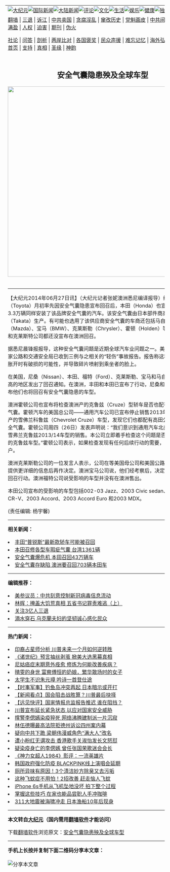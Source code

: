 <a name="1" id="1" target="_blank"></a><span id="1"></span>
<table align=center border="0"><tr><td colspan="2" VALIGN=TOP><a href="https://github.com/vsrhmu3414/djy/blob/master/gb/nsc413.md#1"><img src="https://raw.githubusercontent.com/vsrhmu3414/www/master/t/djy/1.jpg" title="大纪元"></a><a href="https://github.com/vsrhmu3414/djy/blob/master/gb/n24hr.md#1"><img src="https://raw.githubusercontent.com/vsrhmu3414/www/master/t/djy/3.jpg" title="国际新闻"></a><a href="https://github.com/vsrhmu3414/djy/blob/master/gb/nsc413.md#1"><img src="https://raw.githubusercontent.com/vsrhmu3414/www/master/t/djy/4.jpg" title="大陆新闻"></a><a href="https://github.com/vsrhmu3414/djy/blob/master/gb/news392.md#1"><img src="https://raw.githubusercontent.com/vsrhmu3414/www/master/t/djy/5.jpg" title="评论"></a><a href="https://github.com/vsrhmu3414/djy/blob/master/gb/news2007.md#1"><img src="https://raw.githubusercontent.com/vsrhmu3414/www/master/t/djy/6.jpg" title="文化"></a><a href="https://github.com/vsrhmu3414/djy/blob/master/gb/news2008.md#1"><img src="https://raw.githubusercontent.com/vsrhmu3414/www/master/t/djy/7.jpg" title="生活"></a><a href="https://github.com/vsrhmu3414/djy/blob/master/gb/ncyule.md#1"><img src="https://raw.githubusercontent.com/vsrhmu3414/www/master/t/djy/8.jpg" title="娱乐"></a><a href="https://github.com/vsrhmu3414/djy/blob/master/gb/nsc1002.md#1"><img src="https://raw.githubusercontent.com/vsrhmu3414/www/master/t/djy/9.jpg" title="健康"><a href="https://github.com/vsrhmu3414/djy/blob/master/gb/nf6092.md#1"><img src="https://raw.githubusercontent.com/vsrhmu3414/www/master/t/djy/10a.jpg" title="独家"></a><a href="https://github.com/vsrhmu3414/djy/blob/master/gb/nf4514.md#1"><img src="https://raw.githubusercontent.com/vsrhmu3414/www/master/t/djy/12a.jpg" title="头条"></a></td></tr>
<tr><td colspan="2" VALIGN=TOP><a target="_blank" href="https://github.com/vsrhmu3414/www/blob/master/README.md?zsrh#1">翻墙</a> | <a target="_blank" href="https://github.com/vsrhmu3414/djy/blob/master/gb/nf5657.md#1">三退</a> | <a target="_blank" href="https://github.com/vsrhmu3414/djy/blob/master/gb/nf6124.md#1">诉江</a> | <a target="_blank" href="https://github.com/vsrhmu3414/djy/blob/master/gb/nf1176117.md#1">中共卖国</a> | <a target="_blank" href="https://github.com/vsrhmu3414/djy/blob/master/gb/nf5773.md#1">贪腐淫乱</a> | <a target="_blank" href="https://github.com/vsrhmu3414/djy/blob/master/gb/nf1176115.md#1">窜改历史</a> | <a target="_blank" href="https://github.com/vsrhmu3414/djy/blob/master/gb/nf1176107.md#1">党魁画皮</a> | <a target="_blank" href="https://github.com/vsrhmu3414/djy/blob/master/gb/nf1320400.md#1">中共间谍</a> | <a target="_blank" href="https://github.com/vsrhmu3414/djy/blob/master/gb/nf1176114.md#1">破坏传统</a> | <a target="_blank" href="https://github.com/vsrhmu3414/ntdtv/blob/master/gb/prog447_1.md#1">恶贯满盈</a> | <a target="_blank" href="https://github.com/vsrhmu3414/djy/blob/master/gb/ncid278.md#1">人权</a> | <a target="_blank" href="https://github.com/vsrhmu3414/djy/blob/master/gb/nf1176111.md#1">迫害</a> | <a target="_blank" href="https://gitlab.com/szzdlab/mh-qikan/blob/master/README.md#1">期刊</a> | <a target="_blank" href="https://github.com/vsrhmu3414/djy/blob/master/gb/nf5562.md#1">伪火</a></p><p><a target="_blank" href="https://github.com/vsrhmu3414/djy/blob/master/gb/9p.md#1">社论</a> | <a target="_blank" href="https://github.com/vsrhmu3414/djy/blob/master/gb/nf4378.md#1">问答</a> | <a target="_blank" href="https://github.com/vsrhmu3414/djy/blob/master/gb/nf5792.md#1">剖析</a> | <a target="_blank" href="https://github.com/vsrhmu3414/djy/blob/master/gb/nf5735.md#1">两岸比对</a> | <a target="_blank" href="https://github.com/vsrhmu3414/djy/blob/master/gb/nf6119.md#1">各国褒奖</a> | <a target="_blank" href="https://github.com/vsrhmu3414/djy/blob/master/gb/nf6120.md#1">民众声援</a> | <a target="_blank" href="https://github.com/vsrhmu3414/djy/blob/master/gb/nf1188594.md#1">难忘记忆</a> | <a target="_blank" href="https://github.com/vsrhmu3414/djy/blob/master/gb/nf3180.md#1">海外弘传</a> | <a target="_blank" href="https://github.com/vsrhmu3414/djy/blob/master/gb/nf5410.md#1">万人上访</a> | <a target="_blank" href="https://github.com/vsrhmu3414/www/blob/master/README.md?zsrh#1">平台首页</a> | <a target="_blank" href="https://github.com/vsrhmu3414/djy/blob/master/gb/nf4386.md#1">支持</a> | <a target="_blank" href="https://github.com/vsrhmu3414/djy/blob/master/gb/nf4389.md#1">真相</a> | <a target="_blank" href="https://github.com/vsrhmu3414/djy/blob/master/gb/nf5790.md#1">圣缘</a> | <a target="_blank" href="https://github.com/vsrhmu3414/djy/blob/master/gb/nf4786.md#1">神韵</a></td></tr>
<tr><td VALIGN=TOP width="626"><h2 align=center>安全气囊隐患殃及全球车型</h2>
<img width="600" src="https://i.epochtimes.com/assets/uploads/2020/11/e979128d0767b6a2ee4697c20daa799f-320x200.jpg" />
<h6></h6>
<hr>
	<p>【大纪元2014年06月27日讯】（大纪元记者张妮<ahref="https://github.com/vsrhmu3414/djy/blob/master/gb/tag/%E6%BE%B3.md#1">澳</a>洲悉尼编译报导）继丰田（Toyota）月初率先因<ahref="https://github.com/vsrhmu3414/djy/blob/master/gb/tag/%E5%AE%89%E5%85%A8.md#1">安全</a><ahref="https://github.com/vsrhmu3414/djy/blob/master/gb/tag/%E6%B0%94%E5%9B%8A.md#1">气囊</a>隐患宣布回召后，<ahref="https://github.com/vsrhmu3414/djy/blob/master/gb/tag/%E6%9C%AC%E7%94%B0.md#1">本田</a>（Honda）也宣布在<ahref="https://github.com/vsrhmu3414/djy/blob/master/gb/tag/%E6%BE%B3.md#1">澳</a>洲回召3.3万辆同样安装了该品牌安全<ahref="https://github.com/vsrhmu3414/djy/blob/master/gb/tag/%E6%B0%94%E5%9B%8A.md#1">气囊</a>的汽车。该安全气囊由日本部件商高田公司（Takata）生产。有可能也选用了该供应商安全气囊的车商还包括马自达（Mazda）、宝马（BMW）、克莱斯勒（Chrysler）、霍顿（Holden）等，不过宝马和克莱斯特公司都还没宣布在澳洲回召。</p>
<p>据悉尼晨锋报报导，这种<ahref="https://github.com/vsrhmu3414/djy/blob/master/gb/tag/%E5%AE%89%E5%85%A8.md#1">安全</a>气囊问题是近期全球汽车业问题之一。美国安全机构国家公路和交通安全局已收到三例与之相关的“轻伤”事故报告。报告称这种安全气囊在胀开时有破损的可能性，并导致碎片喷射到乘坐者的脸上。</p>
<p>在美国，尼桑（Nissan）、<ahref="https://github.com/vsrhmu3414/djy/blob/master/gb/tag/%E6%9C%AC%E7%94%B0.md#1">本田</a>、福特（Ford）、克莱斯勒、宝马和马自达都在湿度较高的地区发出了回召通知。在澳洲，丰田和本田已宣布了行动，尼桑和马自达近期宣布他们也将回召有安全气囊隐患的<ahref="https://github.com/vsrhmu3414/djy/blob/master/gb/tag/%E8%BD%A6%E5%9E%8B.md#1">车型</a>。</p>
<p>澳洲霍顿公司也宣布将检查澳洲产的克鲁兹（Cruze）型轿车是否也配有该供应商的气囊。霍顿汽车的美国总公司——通用汽车公司已宣布停止销售2013年和2014年生产的雪佛兰科鲁兹（Chevrolet Cruze）<ahref="https://github.com/vsrhmu3414/djy/blob/master/gb/tag/%E8%BD%A6%E5%9E%8B.md#1">车型</a>，发现它们也都配有高田公司生产的安全气囊。霍顿公司周四（26日）发表声明说：“我们意识到通用汽车北美已经停止了雪弗兰克鲁兹2013/14车型的销售。本公司立即着手检查这个问题是否有影响到霍顿的克鲁兹车型。”霍顿公司表示，如果检查发现有任何后续行动的需要，公司将联络客户。</p>
<p>澳洲克莱斯勒公司的一位发言人表示，公司在等美国母公司和美国公路和交通安全局提供更详细的信息后再作决定。澳洲宝马公司说，他们经考察后，决定不在澳洲采取回召行动。澳洲福特公司说受影响的车型并没有在澳洲售出。</p>
<p>本田公司宣布的受影响的车型包括002-03 Jazz、2003 Civic sedan、2002-03 CR-V、2003 Accord、2003 Accord Euro 和2003 MDX。</p>
<p>
<p>(责任编辑: 杨宇馨)</p>
	
<hr>


<strong>相关新闻：</strong>
<li><a href="https://github.com/vsrhmu3414/djy/blob/master/gb/10/2/5/n2810670.md#1">丰田“普锐斯”最新款轿车可能被召回</a></li>
<li><a href="https://github.com/vsrhmu3414/djy/blob/master/gb/10/2/10/n2815710.md#1">本田召修各型车瑕疵气囊  台湾1361辆</a></li>
<li><a href="https://github.com/vsrhmu3414/djy/blob/master/gb/10/2/11/n2816422.md#1">安全气囊爆危机  本田召回43万辆车</a></li>
<li><a href="https://github.com/vsrhmu3414/djy/blob/master/gb/10/2/11/n2816629.md#1">安全气囊存缺陷 澳洲要召回703辆本田车</a></li>
<hr>


<strong>编辑推荐：</strong>
<li><a href="https://github.com/onzhi266/djy/blob/master/gb/20/2/22/n11887949.md#1">美参议员：中共刻意控制新冠病毒信息流动</a></li>
<li><a href="https://github.com/tsiac2612/djy/blob/master/gb/18/5/14/n10393987.md#1" target="_blank">林辉：掩盖大饥荒真相 五省书记罪责难逃（上）</a></li><li><a href="https://github.com/vsrhmu3414/djy/blob/master/gb/18/5/10/n10381511.md?dfh#1" target="_blank">关注3亿人三退</a></li><li><a href="https://github.com/tsiac2612/djy/blob/master/gb/19/9/5/n11500416.md#1" target="_blank">滴水穿石 乌克蘭夫妇的坚韧诚心感化民众</a></li>
<hr>

<strong>热门新闻：</strong>
<li><a href="https://github.com/vsrhmu3414/djy/blob/master/gb/20/12/15/n12621699.md#1">印裔占星师分析 川普未来一个月如何逆转胜</a></li>
<li><a href="https://github.com/vsrhmu3414/djy/blob/master/gb/20/12/9/n12605810.md#1">《诸世纪》预言抽丝剥茧 掀美大选黑幕真相</a></li>
<li><a href="https://github.com/vsrhmu3414/djy/blob/master/gb/20/12/11/n12614366.md#1">尼姑癌症末期意外痊愈 修炼为何能改善疾病？</a></li>
<li><a href="https://github.com/vsrhmu3414/djy/blob/master/gb/20/7/25/n12283438.md#1">晴雯的身世  富察傅恒的奶娘，繁华散场时的女子</a></li>
<li><a href="https://github.com/vsrhmu3414/djy/blob/master/gb/20/11/27/n12580489.md#1">太学生不识朱元璋 吟诗一首登仕途</a></li>
<li><a href="https://github.com/vsrhmu3414/djy/blob/master/gb/20/12/16/n12625486.md#1">【时事军事】钓鱼岛冲突再起 日本暗示或开打</a></li>
<li><a href="https://github.com/vsrhmu3414/djy/blob/master/gb/20/12/17/n12628549.md#1">【新闻看点】国会阻击战胜算？川普最后抉择</a></li>
<li><a href="https://github.com/vsrhmu3414/djy/blob/master/gb/20/12/18/n12628980.md#1">【远见快评】国家情报总监报告推迟 谁在阻挡？</a></li>
<li><a href="https://github.com/vsrhmu3414/djy/blob/master/gb/20/12/17/n12627138.md#1">川普宣布延长紧急状态 以应对国家安全威胁</a></li>
<li><a href="https://github.com/vsrhmu3414/djy/blob/master/gb/20/12/17/n12628468.md#1">撑警李偲嫣染疫猝死 网络沸腾建制派一片沉寂</a></li>
<li><a href="https://github.com/vsrhmu3414/djy/blob/master/gb/20/12/17/n12628480.md#1">林伍德曝最高法院拒德州诉讼四州案内幕</a></li>
<li><a href="https://github.com/vsrhmu3414/djy/blob/master/gb/20/12/16/n12623537.md#1">疑向中共下跪 梁朝伟漫威角色“满大人”改名</a></li>
<li><a href="https://github.com/vsrhmu3414/djy/blob/master/gb/20/12/16/n12625572.md#1">遭小粉红无谓攻击 香港歌手关淑怡发长文怒怼</a></li>
<li><a href="https://github.com/vsrhmu3414/djy/blob/master/gb/20/12/16/n12625818.md#1">疑染疫身亡的李偲嫣 曾任张国荣歌迷会会长</a></li>
<li><a href="https://github.com/vsrhmu3414/djy/blob/master/gb/20/12/16/n12625338.md#1">《神力女超人1984》影评：一流英雄片</a></li>
<li><a href="https://github.com/vsrhmu3414/djy/blob/master/gb/20/12/17/n12626443.md#1">韩国政府强化防疫 BLACKPINK线上演唱会延期</a></li>
<li><a href="https://github.com/vsrhmu3414/djy/blob/master/gb/20/12/7/n12600078.md#1">厕所异味有原因！3个清洁妙方除臭又去污垢</a></li>
<li><a href="https://github.com/vsrhmu3414/djy/blob/master/gb/13/2/9/n3797754.md#1">这种飞蚊症不用怕！2招改善 赶走恼人飞蚊</a></li>
<li><a href="https://github.com/vsrhmu3414/djy/blob/master/gb/20/12/16/n12624214.md#1">iPhone 6s手机从飞机坠地没坏 拍下整个过程</a></li>
<li><a href="https://github.com/vsrhmu3414/djy/blob/master/gb/20/12/14/n12619631.md#1">掌握这些技巧 在家也能品尝职人手冲咖啡</a></li>
<li><a href="https://github.com/vsrhmu3414/djy/blob/master/gb/20/12/16/n12624416.md#1">311大地震被海啸冲走 日本渔船10年后现身</a></li>
<hr>

<strong>本文转自<a href="https://www.epochtimes.com">大纪元</a>（国内需用<a href="https://github.com/vsrhmu3414/www/blob/master/README.md#8">翻墙软件</a>才能访问）</strong><p>下载<a href="https://github.com/vsrhmu3414/www/blob/master/README.md#8">翻墙软件</a>浏览原文：<a href="https://www.epochtimes.com/gb/14/6/27/n4187521.htm">安全气囊隐患殃及全球车型</a></p><hr>

<strong>手机上长按并复制下面二维码分享本文章：</strong><br><br><img src="https://chart.apis.google.com/chart?cht=qr&chs=240x240&choe=UTF-8&chld=M|2&chl=https://github.com/vsrhmu3414/djy/blob/master/gb/14/6/27/n4187521.md%231" title="分享本文章"></td><td VALIGN=TOP><a href="https://github.com/vsrhmu3414/djy/blob/master/gb/16/1/21/n4622075.md?dfh#1" target="_blank"><img src="https://raw.githubusercontent.com/vsrhmu3414/djy/master/gb/300/wei-f1.jpg" title="中共的伪火骗局"  alt="中共的伪火骗局"></a><br><a href="https://github.com/vsrhmu3414/www/blob/master/README.md?dfh#9" target="_blank"><img src="https://raw.githubusercontent.com/vsrhmu3414/djy/master/gb/300/yong-h.jpg" title="永恒的见证"  alt="永恒的见证"></a><br><a href="https://github.com/vsrhmu3414/djy/blob/master/gb/13/9/29/n3974789.md?dfh#1" target="_blank"><img src="https://raw.githubusercontent.com/vsrhmu3414/djy/master/gb/300/shang-lnz.jpg" title="善良女子被中共投男牢"  alt="善良女子被中共投男牢"></a><br><a href="https://github.com/vsrhmu3414/djy/blob/master/gb/16/3/16/n4663449.md?dfh#1" target="_blank"><img src="https://raw.githubusercontent.com/vsrhmu3414/djy/master/gb/300/huo-z3.jpg" title="警卫目击活摘器官"  alt="警卫目击活摘器官"></a><br><a href="https://github.com/vsrhmu3414/djy/blob/master/gb/16/8/7/n8177641.md?dfh#1" target="_blank"><img src="https://raw.githubusercontent.com/vsrhmu3414/djy/master/gb/300/huo-z4.jpg" title="证人描述活摘恐怖"  alt="证人描述活摘恐怖"></a><br><a href="https://github.com/vsrhmu3414/djy/blob/master/gb/10/4/19/n2881569.md?dfh#1" target="_blank"><img src="https://raw.githubusercontent.com/vsrhmu3414/djy/master/gb/300/huo-z1.jpg" title="揭开活摘器官黑幕"  alt="揭开活摘器官黑幕"></a><br><a href="https://github.com/vsrhmu3414/djy/blob/master/gb/10/11/7/n3077476.md?dfh#1" target="_blank"><img src="https://raw.githubusercontent.com/vsrhmu3414/djy/master/gb/300/ma-ks.jpg" title="马克思的成魔之路"  alt="马克思的成魔之路"></a><br><a href="https://github.com/vsrhmu3414/djy/blob/master/gb/14/6/9/n4173977.md?dfh#1" target="_blank"><img src="https://raw.githubusercontent.com/vsrhmu3414/djy/master/gb/300/chang-zs.jpg" title="藏字石 蕴天机"  alt="藏字石 蕴天机"></a><br><a href="https://github.com/vsrhmu3414/djy/blob/master/gb/18/5/10/n10381511.md?dfh#1" target="_blank"><img src="https://raw.githubusercontent.com/vsrhmu3414/djy/master/gb/300/st1.jpg" title="关注3亿人三退"  alt="关注3亿人三退"></a><br><a href="https://github.com/vsrhmu3414/djy/blob/master/gb/18/3/21/n10237682.md?dfh#1" target="_blank"><img src="https://raw.githubusercontent.com/vsrhmu3414/djy/master/gb/300/jie-t.jpg" title="解体中共复兴中华"  alt="解体中共复兴中华"></a><br><a href="https://github.com/vsrhmu3414/djy/blob/master/gb/9/2/9/n2422991.md?dfh#1" target="_blank"><img src="https://raw.githubusercontent.com/vsrhmu3414/djy/master/gb/300/gao-zs.jpg" title="中共迫害良心律师"  alt="中共迫害良心律师"></a><br><a href="https://github.com/vsrhmu3414/djy/blob/master/gb/18/12/9/n10900044.md?dfh#1" target="_blank"><img src="https://raw.githubusercontent.com/vsrhmu3414/djy/master/gb/300/sj1.jpg" title="303万人举报江泽民"  alt="303万人举报江泽民"></a><br><a href="https://github.com/vsrhmu3414/djy/blob/master/gb/18/8/28/n10672014.md?dfh#1" target="_blank"><img src="https://raw.githubusercontent.com/vsrhmu3414/djy/master/gb/300/sj2.jpg" title="这些官员为何起诉江泽民"  alt="这些官员为何起诉江泽民"></a><br><a href="https://github.com/vsrhmu3414/djy/blob/master/gb/8/12/18/n2367165.md?dfh#1" target="_blank"><img src="https://raw.githubusercontent.com/vsrhmu3414/djy/master/gb/300/liangan.jpg" title="海峡两岸的强烈对比"  alt="海峡两岸的强烈对比"></a><br><a href="https://github.com/vsrhmu3414/djy/blob/master/gb/15/12/10/n4593139.md?dfh#1" target="_blank"><img src="https://raw.githubusercontent.com/vsrhmu3414/djy/master/gb/300/jia-ndzl.jpg" title="加拿大总理的贺信"  alt="加拿大总理的贺信"></a><br><a href="https://github.com/vsrhmu3414/djy/blob/master/gb/11/6/17/n3289382.md?dfh#1" target="_blank"><img src="https://raw.githubusercontent.com/vsrhmu3414/djy/master/gb/300/xiao-wd.jpg" title="探寻真相兼听则明"  alt="探寻真相兼听则明"></a><br><a href="https://github.com/vsrhmu3414/djy/blob/master/gb/18/10/27/n10812623.md?dfh#1" target="_blank"><img src="https://raw.githubusercontent.com/vsrhmu3414/djy/master/gb/300/yindu.jpg" title="印度媒体报道东方"  alt="印度媒体报道东方"></a><br><a href="https://github.com/vsrhmu3414/djy/blob/master/gb/18/6/9/n10469652.md?dfh#1" target="_blank"><img src="https://raw.githubusercontent.com/vsrhmu3414/djy/master/gb/300/xie-j.jpg" title="不一样的海外校园"  alt="不一样的海外校园"></a><br><a href="https://github.com/vsrhmu3414/djy/blob/master/gb/7/4/5/n1669415.md?dfh#1" target="_blank"><img src="https://raw.githubusercontent.com/vsrhmu3414/djy/master/gb/300/li-up.jpg" title="从大师到徒弟的传奇"  alt="从大师到徒弟的传奇"></a><br><a href="https://github.com/vsrhmu3414/djy/blob/master/gb/17/5/26/n9191512.md?dfh#1" target="_blank"><img src="https://raw.githubusercontent.com/vsrhmu3414/djy/master/gb/300/zfl2.jpg" title="亿万人与东方一本奇书"  alt="亿万人与东方一本奇书"></a><br><a href="https://github.com/vsrhmu3414/djy/blob/master/gb/13/11/27/n4020290.md?dfh#1" target="_blank"><img src="https://raw.githubusercontent.com/vsrhmu3414/djy/master/gb/300/zhen-h.jpg" title="大陆见不到的震撼场面"  alt="大陆见不到的震撼场面"></a><br><a href="https://github.com/vsrhmu3414/djy/blob/master/gb/15/7/17/n4482910.md?dfh#1" target="_blank"><img src="https://raw.githubusercontent.com/vsrhmu3414/djy/master/gb/300/dalu-sk.jpg" title="人心向善 大陆当初盛况"  alt="人心向善 大陆当初盛况"></a><br><a href="https://github.com/vsrhmu3414/djy/blob/master/gb/19/1/5/n10955468.md?dfh#1" target="_blank"><img src="https://raw.githubusercontent.com/vsrhmu3414/djy/master/gb/300/zfl1.jpg" title="追寻真理 这书讲什么"  alt="追寻真理 这书讲什么"></a><br><a href="https://github.com/vsrhmu3414/www/blob/master/README.md?dfh#1" target="_blank"><img src="https://raw.githubusercontent.com/vsrhmu3414/djy/master/gb/300/fq1.jpg" title="下载免费翻墙软件"  alt="下载免费翻墙软件"></a><br></td></tr></table>
